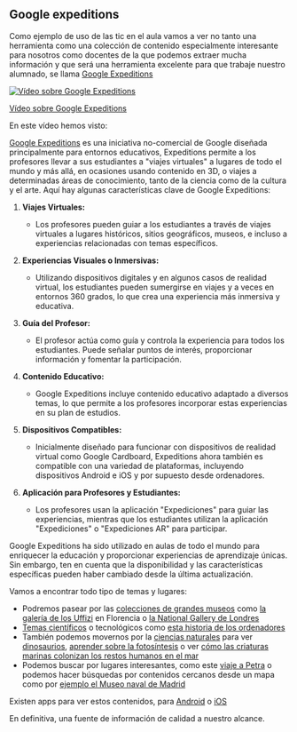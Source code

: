 ## Google expeditions

Como ejemplo de uso de las tic en el aula vamos a ver no tanto una herramienta como una colección de contenido especialmente interesante para nosotros como docentes de la que podemos extraer mucha información y que será una herramienta excelente para que trabaje nuestro alumnado, se llama [Google Expeditions](https://artsandculture.google.com/project/expeditions)

[![Vídeo sobre Google Expeditions](https://img.youtube.com/vi/kh2LKaCU3ls/0.jpg)](https://youtu.be/kh2LKaCU3ls)

[Vídeo sobre Google Expeditions](https://drive.google.com/file/d/1EqB3u-fOzS2L4wScCJg_KtjxMVnObmCW/view?usp=sharing)

En este vídeo hemos visto:

[Google Expeditions](https://artsandculture.google.com/project/expeditions) es una iniciativa no-comercial de Google diseñada principalmente para entornos educativos, Expeditions permite a los profesores llevar a sus estudiantes a "viajes virtuales" a lugares de todo el mundo y más allá, en ocasiones usando contenido en 3D, o viajes a determinadas áreas de conocimiento, tanto de la ciencia como de la cultura y el arte. Aquí hay algunas características clave de Google Expeditions:

1. **Viajes Virtuales:**
   - Los profesores pueden guiar a los estudiantes a través de viajes virtuales a lugares históricos, sitios geográficos, museos, e incluso a experiencias relacionadas con temas específicos.

2. **Experiencias Visuales o Inmersivas:**
   - Utilizando dispositivos digitales y en algunos casos de realidad virtual, los estudiantes pueden sumergirse en viajes y a veces en entornos 360 grados, lo que crea una experiencia más inmersiva y educativa.

3. **Guía del Profesor:**
   - El profesor actúa como guía y controla la experiencia para todos los estudiantes. Puede señalar puntos de interés, proporcionar información y fomentar la participación.

4. **Contenido Educativo:**
   - Google Expeditions incluye contenido educativo adaptado a diversos temas, lo que permite a los profesores incorporar estas experiencias en su plan de estudios.

5. **Dispositivos Compatibles:**
   - Inicialmente diseñado para funcionar con dispositivos de realidad virtual como Google Cardboard, Expeditions ahora también es compatible con una variedad de plataformas, incluyendo dispositivos Android e iOS y por supuesto desde ordenadores.

6. **Aplicación para Profesores y Estudiantes:**
   - Los profesores usan la aplicación "Expediciones" para guiar las experiencias, mientras que los estudiantes utilizan la aplicación "Expediciones" o "Expediciones AR" para participar.

Google Expeditions ha sido utilizado en aulas de todo el mundo para enriquecer la educación y proporcionar experiencias de aprendizaje únicas. Sin embargo, ten en cuenta que la disponibilidad y las características específicas pueden haber cambiado desde la última actualización.

Vamos a encontrar todo tipo de temas y lugares:

* Podremos pasear por las [colecciones de grandes museos](https://artsandculture.google.com/partner) como [la galería de los Uffizi](https://artsandculture.google.com/partner/uffizi-gallery) en Florencia o  [la National Gallery de Londres](https://artsandculture.google.com/partner/the-national-gallery-london)
* [Temas científicos](https://artsandculture.google.com/project/expeditions-science) o tecnológicos como [esta historia de los ordenadores](https://artsandculture.google.com/story/0gVxCCj3-VzxLw)
* También podemos movernos por la [ciencias naturales](https://artsandculture.google.com/project/expeditions-natural-history) para ver [dinosaurios](https://artsandculture.google.com/story/uAUBIvk-J5uOEg), [aprender sobre la fotosíntesis](https://artsandculture.google.com/story/6gXx8iNgb7nTUA) o ver [cómo las criaturas marinas colonizan los restos humanos en el mar](https://artsandculture.google.com/story/sgVB7ocG2Q6C9Q) 
* Podemos buscar por lugares interesantes, como este [viaje a Petra](https://artsandculture.google.com/story/3gXROIo6vLctRA) o podemos hacer búsquedas por contenidos cercanos desde un mapa como por [ejemplo el Museo naval de Madrid](https://artsandculture.google.com/partner/fundaci%C3%B3n-museo-naval)

Existen apps para ver estos contenidos, para [Android](https://play.google.com/store/apps/details?id=com.google.android.apps.cultural) o [iOS](https://itunes.apple.com/us/app/google-arts-culture/id1050970557?mt=8)

En definitiva, una fuente de información de calidad a nuestro alcance.
